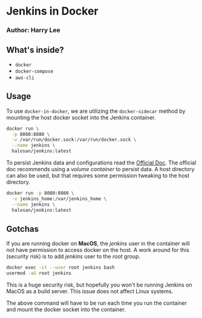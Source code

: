 # Jenkins in Docker
### Author: Harry Lee

## What's inside?
- `docker`
- `docker-compose`
- `aws-cli`

## Usage

To use `docker-in-docker`, we are utilizing the `docker-sidecar` method by
mounting the host docker socket into the Jenkins container.

```bash
docker run \
  -p 8080:8080 \
  -v /var/run/docker.sock:/var/run/docker.sock \
  --name jenkins \
  halosan/jenkins:latest
```

To persist Jenkins data and configurations read the [Official Doc](https://github.com/jenkinsci/docker/blob/master/README.md).
The official doc recommends using a _volume container_ to persist data. A host
directory can also be used, but that requires some permission tweaking to the
host directory.

```bash
docker run -p 8080:8080 \
  -v jenkins_home:/var/jenkins_home \
  --name jenkins \
  halosan/jenkins:latest
```

## Gotchas

If you are running docker on **MacOS**, the _jenkins_ user in the container will
not have permission to access docker on the host. A work around for this
(security risk) is to add _jenkins_ user to the _root_ group.

```bash
docker exec -it --user root jenkins bash
usermod -aG root jenkins
```

This is a huge security risk, but hopefully you won't be running Jenkins on
MacOS as a build server. This issue does not affect Linux systems.

The above command will have to be run each time you run the container and mount
the docker socket into the container.
